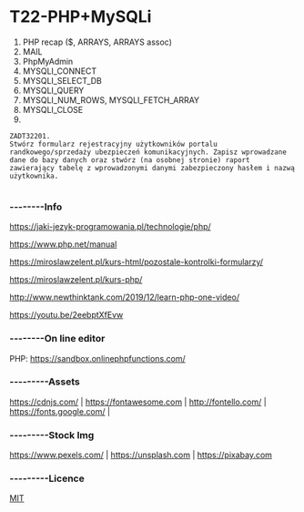 # T22-PHP+MySQLi

1. PHP recap ($, ARRAYS, ARRAYS assoc)
2. MAIL
3. PhpMyAdmin
4. MYSQLI_CONNECT
5. MYSQLI_SELECT_DB
6. MYSQLI_QUERY
7. MYSQLI_NUM_ROWS, MYSQLI_FETCH_ARRAY
8. MYSQLI_CLOSE
9. 

```
ZADT32201.
Stwórz formularz rejestracyjny użytkowników portalu randkowego/sprzedaży ubezpieczeń komunikacyjnych. Zapisz wprowadzane dane do bazy danych oraz stwórz (na osobnej stronie) raport zawierający tabelę z wprowadzonymi danymi zabezpieczony hasłem i nazwą użytkownika.


```

### --------Info

https://jaki-jezyk-programowania.pl/technologie/php/

https://www.php.net/manual

https://miroslawzelent.pl/kurs-html/pozostale-kontrolki-formularzy/

https://miroslawzelent.pl/kurs-php/

http://www.newthinktank.com/2019/12/learn-php-one-video/

https://youtu.be/2eebptXfEvw

### --------On line editor
PHP: https://sandbox.onlinephpfunctions.com/
### ---------Assets
https://cdnjs.com/ | https://fontawesome.com | http://fontello.com/ | https://fonts.google.com/ |
### ---------Stock Img
https://www.pexels.com/ | https://unsplash.com | https://pixabay.com
### ---------Licence
[MIT](https://choosealicense.com/licenses/mit/)


